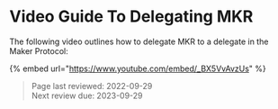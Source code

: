 # Video Guide To Delegating MKR

The following video outlines how to delegate MKR to a delegate in the Maker Protocol:

{% embed url="https://www.youtube.com/embed/_BX5VvAvzUs" %}

>Page last reviewed: 2022-09-29  
>Next review due: 2023-09-29  

